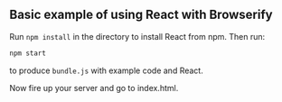 ## Basic example of using React with Browserify  

Run `npm install` in the directory to install React from npm. Then run:  

```sh
npm start  
```  

to produce `bundle.js` with example code and React.

Now fire up your server and go to index.html.

